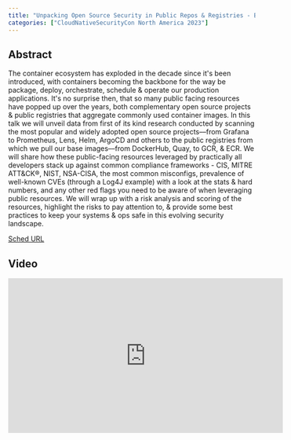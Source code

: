 ```yaml
---
title: "Unpacking Open Source Security in Public Repos & Registries - Ben Hirschberg, ARMO"
categories: ["CloudNativeSecurityCon North America 2023"]
---
```


## Abstract

The container ecosystem has exploded in the decade since it's been introduced, with containers becoming the backbone for the way be package, deploy, orchestrate, schedule & operate our production applications. It's no surprise then, that so many public facing resources have popped up over the years, both complementary open source projects & public registries that aggregate commonly used container images. In this talk we will unveil data from first of its kind research conducted by scanning the most popular and widely adopted open source projects––from Grafana to Prometheus, Lens, Helm, ArgoCD and others to the public registries from which we pull our base images––from DockerHub, Quay, to GCR, & ECR. We will share how these public-facing resources leveraged by practically all developers stack up against common compliance frameworks - CIS, MITRE ATT&CK®, NIST, NSA-CISA, the most common misconfigs, prevalence of well-known CVEs (through a Log4J example) with a look at the stats & hard numbers, and any other red flags you need to be aware of when leveraging public resources. We will wrap up with a risk analysis and scoring of the resources, highlight the risks to pay attention to, & provide some best practices to keep your systems & ops safe in this evolving security landscape.

[Sched URL](https://cloudnativesecurityconna23.sched.com/event/96cf9b9b7d82b774462e83f8ab528f08)

## Video

<iframe width='560' height='315' src='https://www.youtube.com/embed/-Ze7CJF_CEE' frameborder='0' allow='accelerometer; autoplay; encrypted-media; gyroscope; picture-in-picture' allowfullscreen></iframe>
